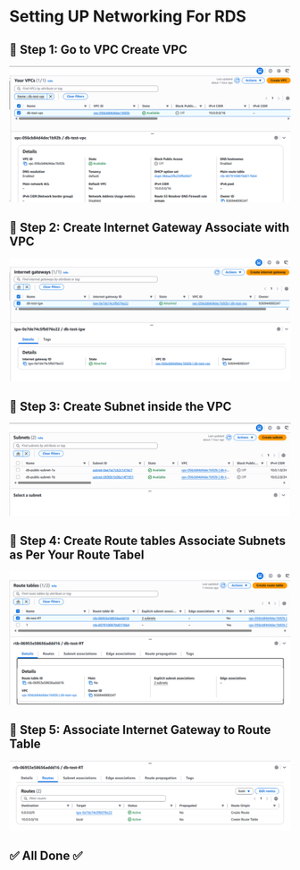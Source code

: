 # Setting UP Networking For RDS

## 🔹 Step 1: Go to VPC Create VPC 
<img src="../images/24.png" width="full">

## 🔹 Step 2: Create Internet Gateway Associate with VPC
<img src="../images/25.png" width="full">

## 🔹 Step 3: Create Subnet inside the VPC 
<img src="../images/26.png" width="full">

## 🔹 Step 4: Create Route tables Associate Subnets as Per Your Route Tabel
<img src="../images/27.png" width="full">

## 🔹 Step 5: Associate Internet Gateway to Route Table
<img src="../images/28.png" width="full">

## ✅ All Done ✅
